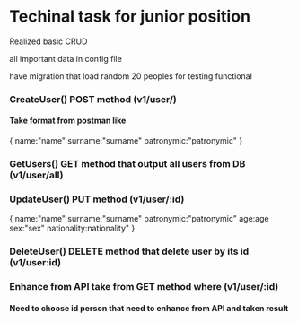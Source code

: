 # Techinal task for junior position

Realized basic CRUD

all important data in config file

have migration that load random 20 peoples for testing functional

### CreateUser() POST method (v1/user/)
#### Take format from postman like 
{
  name:"name"
  surname:"surname"
  patronymic:"patronymic"
}

### GetUsers() GET method that output all users from DB (v1/user/all)

### UpdateUser() PUT method (v1/user/:id)
{
  name:"name"
  surname:"surname"
  patronymic:"patronymic"
  age:age
  sex:"sex"
  nationality:nationality"
}

### DeleteUser() DELETE method that delete user by its id (v1/user:id)

### Enhance from API take from GET method where (v1/user/:id)
#### Need to choose id person that need to enhance from API and taken result
